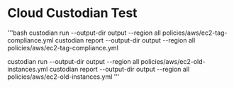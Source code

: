 # Cloud Custodian Test

'''bash
custodian run --output-dir output --region all policies/aws/ec2-tag-compliance.yml
custodian report --output-dir output --region all policies/aws/ec2-tag-compliance.yml

custodian run --output-dir output --region all policies/aws/ec2-old-instances.yml
custodian report --output-dir output --region all policies/aws/ec2-old-instances.yml
'''
